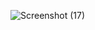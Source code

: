 ![Screenshot (17)](https://github.com/bharathrajkalyan/727722eucy009-q2/assets/151621926/83c4e9c8-7084-4af0-a66f-4495cc34b6a6)
